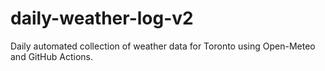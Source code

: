 # daily-weather-log-v2
Daily automated collection of weather data for Toronto using Open-Meteo and GitHub Actions.
